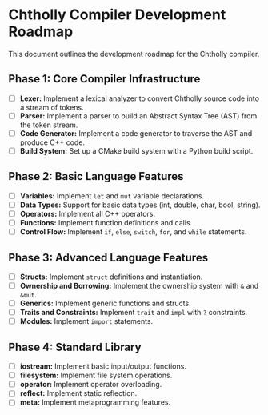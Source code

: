 # Chtholly Compiler Development Roadmap

This document outlines the development roadmap for the Chtholly compiler.

## Phase 1: Core Compiler Infrastructure

- [ ] **Lexer:** Implement a lexical analyzer to convert Chtholly source code into a stream of tokens.
- [ ] **Parser:** Implement a parser to build an Abstract Syntax Tree (AST) from the token stream.
- [ ] **Code Generator:** Implement a code generator to traverse the AST and produce C++ code.
- [ ] **Build System:** Set up a CMake build system with a Python build script.

## Phase 2: Basic Language Features

- [ ] **Variables:** Implement `let` and `mut` variable declarations.
- [ ] **Data Types:** Support for basic data types (int, double, char, bool, string).
- [ ] **Operators:** Implement all C++ operators.
- [ ] **Functions:** Implement function definitions and calls.
- [ ] **Control Flow:** Implement `if`, `else`, `switch`, `for`, and `while` statements.

## Phase 3: Advanced Language Features

- [ ] **Structs:** Implement `struct` definitions and instantiation.
- [ ] **Ownership and Borrowing:** Implement the ownership system with `&` and `&mut`.
- [ ] **Generics:** Implement generic functions and structs.
- [ ] **Traits and Constraints:** Implement `trait` and `impl` with `?` constraints.
- [ ] **Modules:** Implement `import` statements.

## Phase 4: Standard Library

- [ ] **iostream:** Implement basic input/output functions.
- [ ] **filesystem:** Implement file system operations.
- [ ] **operator:** Implement operator overloading.
- [ ] **reflect:** Implement static reflection.
- [ ] **meta:** Implement metaprogramming features.
